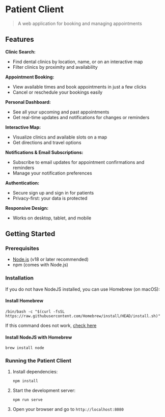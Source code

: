 # Patient Client

> A web application for booking and managing appointments

## Features

**Clinic Search:**
- Find dental clinics by location, name, or on an interactive map
- Filter clinics by proximity and availability

**Appointment Booking:**
- View available times and book appointments in just a few clicks
- Cancel or reschedule your bookings easily

**Personal Dashboard:**
- See all your upcoming and past appointments
- Get real-time updates and notifications for changes or reminders

**Interactive Map:**
- Visualize clinics and available slots on a map
- Get directions and travel options

**Notifications & Email Subscriptions:**
- Subscribe to email updates for appointment confirmations and reminders
- Manage your notification preferences

**Authentication:**
- Secure sign up and sign in for patients
- Privacy-first: your data is protected

**Responsive Design:**
- Works on desktop, tablet, and mobile


## Getting Started

### Prerequisites
- [Node.js](https://nodejs.org/en/download/) (v18 or later recommended)
- npm (comes with Node.js)

### Installation
If you do not have NodeJS installed, you can use Homebrew (on macOS):

#### Install Homebrew
```
/bin/bash -c "$(curl -fsSL https://raw.githubusercontent.com/Homebrew/install/HEAD/install.sh)"
```
If this command does not work, [check here](https://brew.sh/)

#### Install NodeJS with Homebrew
```
brew install node
```

### Running the Patient Client
1. Install dependencies:
   ```
   npm install
   ```
2. Start the development server:
   ```
   npm run serve
   ```
3. Open your browser and go to `http://localhost:8080`

